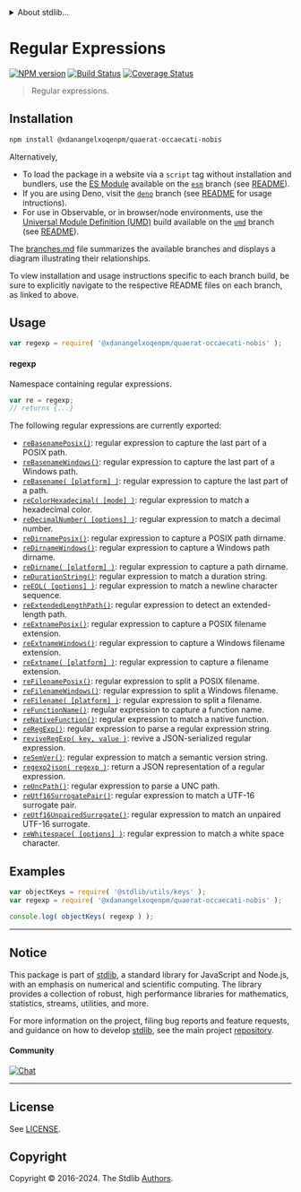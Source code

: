 <!--

@license Apache-2.0

Copyright (c) 2018 The Stdlib Authors.

Licensed under the Apache License, Version 2.0 (the "License");
you may not use this file except in compliance with the License.
You may obtain a copy of the License at

   http://www.apache.org/licenses/LICENSE-2.0

Unless required by applicable law or agreed to in writing, software
distributed under the License is distributed on an "AS IS" BASIS,
WITHOUT WARRANTIES OR CONDITIONS OF ANY KIND, either express or implied.
See the License for the specific language governing permissions and
limitations under the License.

-->


<details>
  <summary>
    About stdlib...
  </summary>
  <p>We believe in a future in which the web is a preferred environment for numerical computation. To help realize this future, we've built stdlib. stdlib is a standard library, with an emphasis on numerical and scientific computation, written in JavaScript (and C) for execution in browsers and in Node.js.</p>
  <p>The library is fully decomposable, being architected in such a way that you can swap out and mix and match APIs and functionality to cater to your exact preferences and use cases.</p>
  <p>When you use stdlib, you can be absolutely certain that you are using the most thorough, rigorous, well-written, studied, documented, tested, measured, and high-quality code out there.</p>
  <p>To join us in bringing numerical computing to the web, get started by checking us out on <a href="https://github.com/stdlib-js/stdlib">GitHub</a>, and please consider <a href="https://opencollective.com/stdlib">financially supporting stdlib</a>. We greatly appreciate your continued support!</p>
</details>

# Regular Expressions

[![NPM version][npm-image]][npm-url] [![Build Status][test-image]][test-url] [![Coverage Status][coverage-image]][coverage-url] <!-- [![dependencies][dependencies-image]][dependencies-url] -->

> Regular expressions.

<section class="installation">

## Installation

```bash
npm install @xdanangelxoqenpm/quaerat-occaecati-nobis
```

Alternatively,

-   To load the package in a website via a `script` tag without installation and bundlers, use the [ES Module][es-module] available on the [`esm`][esm-url] branch (see [README][esm-readme]).
-   If you are using Deno, visit the [`deno`][deno-url] branch (see [README][deno-readme] for usage intructions).
-   For use in Observable, or in browser/node environments, use the [Universal Module Definition (UMD)][umd] build available on the [`umd`][umd-url] branch (see [README][umd-readme]).

The [branches.md][branches-url] file summarizes the available branches and displays a diagram illustrating their relationships.

To view installation and usage instructions specific to each branch build, be sure to explicitly navigate to the respective README files on each branch, as linked to above.

</section>

<section class="usage">

## Usage

```javascript
var regexp = require( '@xdanangelxoqenpm/quaerat-occaecati-nobis' );
```

#### regexp

Namespace containing regular expressions.

```javascript
var re = regexp;
// returns {...}
```

The following regular expressions are currently exported:

<!-- <toc pattern="*"> -->

<div class="namespace-toc">

-   <span class="signature">[`reBasenamePosix()`][@xdanangelxoqenpm/quaerat-occaecati-nobis/basename-posix]</span><span class="delimiter">: </span><span class="description">regular expression to capture the last part of a POSIX path.</span>
-   <span class="signature">[`reBasenameWindows()`][@xdanangelxoqenpm/quaerat-occaecati-nobis/basename-windows]</span><span class="delimiter">: </span><span class="description">regular expression to capture the last part of a Windows path.</span>
-   <span class="signature">[`reBasename( [platform] )`][@xdanangelxoqenpm/quaerat-occaecati-nobis/basename]</span><span class="delimiter">: </span><span class="description">regular expression to capture the last part of a path.</span>
-   <span class="signature">[`reColorHexadecimal( [mode] )`][@xdanangelxoqenpm/quaerat-occaecati-nobis/color-hexadecimal]</span><span class="delimiter">: </span><span class="description">regular expression to match a hexadecimal color.</span>
-   <span class="signature">[`reDecimalNumber( [options] )`][@xdanangelxoqenpm/quaerat-occaecati-nobis/decimal-number]</span><span class="delimiter">: </span><span class="description">regular expression to match a decimal number.</span>
-   <span class="signature">[`reDirnamePosix()`][@xdanangelxoqenpm/quaerat-occaecati-nobis/dirname-posix]</span><span class="delimiter">: </span><span class="description">regular expression to capture a POSIX path dirname.</span>
-   <span class="signature">[`reDirnameWindows()`][@xdanangelxoqenpm/quaerat-occaecati-nobis/dirname-windows]</span><span class="delimiter">: </span><span class="description">regular expression to capture a Windows path dirname.</span>
-   <span class="signature">[`reDirname( [platform] )`][@xdanangelxoqenpm/quaerat-occaecati-nobis/dirname]</span><span class="delimiter">: </span><span class="description">regular expression to capture a path dirname.</span>
-   <span class="signature">[`reDurationString()`][@xdanangelxoqenpm/quaerat-occaecati-nobis/duration-string]</span><span class="delimiter">: </span><span class="description">regular expression to match a duration string.</span>
-   <span class="signature">[`reEOL( [options] )`][@xdanangelxoqenpm/quaerat-occaecati-nobis/eol]</span><span class="delimiter">: </span><span class="description">regular expression to match a newline character sequence.</span>
-   <span class="signature">[`reExtendedLengthPath()`][@xdanangelxoqenpm/quaerat-occaecati-nobis/extended-length-path]</span><span class="delimiter">: </span><span class="description">regular expression to detect an extended-length path.</span>
-   <span class="signature">[`reExtnamePosix()`][@xdanangelxoqenpm/quaerat-occaecati-nobis/extname-posix]</span><span class="delimiter">: </span><span class="description">regular expression to capture a POSIX filename extension.</span>
-   <span class="signature">[`reExtnameWindows()`][@xdanangelxoqenpm/quaerat-occaecati-nobis/extname-windows]</span><span class="delimiter">: </span><span class="description">regular expression to capture a Windows filename extension.</span>
-   <span class="signature">[`reExtname( [platform] )`][@xdanangelxoqenpm/quaerat-occaecati-nobis/extname]</span><span class="delimiter">: </span><span class="description">regular expression to capture a filename extension.</span>
-   <span class="signature">[`reFilenamePosix()`][@xdanangelxoqenpm/quaerat-occaecati-nobis/filename-posix]</span><span class="delimiter">: </span><span class="description">regular expression to split a POSIX filename.</span>
-   <span class="signature">[`reFilenameWindows()`][@xdanangelxoqenpm/quaerat-occaecati-nobis/filename-windows]</span><span class="delimiter">: </span><span class="description">regular expression to split a Windows filename.</span>
-   <span class="signature">[`reFilename( [platform] )`][@xdanangelxoqenpm/quaerat-occaecati-nobis/filename]</span><span class="delimiter">: </span><span class="description">regular expression to split a filename.</span>
-   <span class="signature">[`reFunctionName()`][@xdanangelxoqenpm/quaerat-occaecati-nobis/function-name]</span><span class="delimiter">: </span><span class="description">regular expression to capture a function name.</span>
-   <span class="signature">[`reNativeFunction()`][@xdanangelxoqenpm/quaerat-occaecati-nobis/native-function]</span><span class="delimiter">: </span><span class="description">regular expression to match a native function.</span>
-   <span class="signature">[`reRegExp()`][@xdanangelxoqenpm/quaerat-occaecati-nobis/regexp]</span><span class="delimiter">: </span><span class="description">regular expression to parse a regular expression string.</span>
-   <span class="signature">[`reviveRegExp( key, value )`][@xdanangelxoqenpm/quaerat-occaecati-nobis/reviver]</span><span class="delimiter">: </span><span class="description">revive a JSON-serialized regular expression.</span>
-   <span class="signature">[`reSemVer()`][@xdanangelxoqenpm/quaerat-occaecati-nobis/semver]</span><span class="delimiter">: </span><span class="description">regular expression to match a semantic version string.</span>
-   <span class="signature">[`regexp2json( regexp )`][@xdanangelxoqenpm/quaerat-occaecati-nobis/to-json]</span><span class="delimiter">: </span><span class="description">return a JSON representation of a regular expression.</span>
-   <span class="signature">[`reUncPath()`][@xdanangelxoqenpm/quaerat-occaecati-nobis/unc-path]</span><span class="delimiter">: </span><span class="description">regular expression to parse a UNC path.</span>
-   <span class="signature">[`reUtf16SurrogatePair()`][@xdanangelxoqenpm/quaerat-occaecati-nobis/utf16-surrogate-pair]</span><span class="delimiter">: </span><span class="description">regular expression to match a UTF-16 surrogate pair.</span>
-   <span class="signature">[`reUtf16UnpairedSurrogate()`][@xdanangelxoqenpm/quaerat-occaecati-nobis/utf16-unpaired-surrogate]</span><span class="delimiter">: </span><span class="description">regular expression to match an unpaired UTF-16 surrogate.</span>
-   <span class="signature">[`reWhitespace( [options] )`][@xdanangelxoqenpm/quaerat-occaecati-nobis/whitespace]</span><span class="delimiter">: </span><span class="description">regular expression to match a white space character.</span>

</div>

<!-- </toc> -->

<!-- /.usage -->

<section class="examples">

## Examples

<!-- TODO: better examples -->

<!-- eslint no-undef: "error" -->

```javascript
var objectKeys = require( '@stdlib/utils/keys' );
var regexp = require( '@xdanangelxoqenpm/quaerat-occaecati-nobis' );

console.log( objectKeys( regexp ) );
```

</section>

<!-- /.examples -->

<!-- Section for related `stdlib` packages. Do not manually edit this section, as it is automatically populated. -->

<section class="related">

</section>

<!-- /.related -->

<!-- Section for all links. Make sure to keep an empty line after the `section` element and another before the `/section` close. -->


<section class="main-repo" >

* * *

## Notice

This package is part of [stdlib][stdlib], a standard library for JavaScript and Node.js, with an emphasis on numerical and scientific computing. The library provides a collection of robust, high performance libraries for mathematics, statistics, streams, utilities, and more.

For more information on the project, filing bug reports and feature requests, and guidance on how to develop [stdlib][stdlib], see the main project [repository][stdlib].

#### Community

[![Chat][chat-image]][chat-url]

---

## License

See [LICENSE][stdlib-license].


## Copyright

Copyright &copy; 2016-2024. The Stdlib [Authors][stdlib-authors].

</section>

<!-- /.stdlib -->

<!-- Section for all links. Make sure to keep an empty line after the `section` element and another before the `/section` close. -->

<section class="links">

[npm-image]: http://img.shields.io/npm/v/@xdanangelxoqenpm/quaerat-occaecati-nobis.svg
[npm-url]: https://npmjs.org/package/@xdanangelxoqenpm/quaerat-occaecati-nobis

[test-image]: https://github.com/xdanangelxoqenpm/quaerat-occaecati-nobis/actions/workflows/test.yml/badge.svg?branch=main
[test-url]: https://github.com/xdanangelxoqenpm/quaerat-occaecati-nobis/actions/workflows/test.yml?query=branch:main

[coverage-image]: https://img.shields.io/codecov/c/github/xdanangelxoqenpm/quaerat-occaecati-nobis/main.svg
[coverage-url]: https://codecov.io/github/xdanangelxoqenpm/quaerat-occaecati-nobis?branch=main

<!--

[dependencies-image]: https://img.shields.io/david/xdanangelxoqenpm/quaerat-occaecati-nobis.svg
[dependencies-url]: https://david-dm.org/xdanangelxoqenpm/quaerat-occaecati-nobis/main

-->

[chat-image]: https://img.shields.io/gitter/room/stdlib-js/stdlib.svg
[chat-url]: https://app.gitter.im/#/room/#stdlib-js_stdlib:gitter.im

[stdlib]: https://github.com/stdlib-js/stdlib

[stdlib-authors]: https://github.com/stdlib-js/stdlib/graphs/contributors

[umd]: https://github.com/umdjs/umd
[es-module]: https://developer.mozilla.org/en-US/docs/Web/JavaScript/Guide/Modules

[deno-url]: https://github.com/xdanangelxoqenpm/quaerat-occaecati-nobis/tree/deno
[deno-readme]: https://github.com/xdanangelxoqenpm/quaerat-occaecati-nobis/blob/deno/README.md
[umd-url]: https://github.com/xdanangelxoqenpm/quaerat-occaecati-nobis/tree/umd
[umd-readme]: https://github.com/xdanangelxoqenpm/quaerat-occaecati-nobis/blob/umd/README.md
[esm-url]: https://github.com/xdanangelxoqenpm/quaerat-occaecati-nobis/tree/esm
[esm-readme]: https://github.com/xdanangelxoqenpm/quaerat-occaecati-nobis/blob/esm/README.md
[branches-url]: https://github.com/xdanangelxoqenpm/quaerat-occaecati-nobis/blob/main/branches.md

[stdlib-license]: https://raw.githubusercontent.com/xdanangelxoqenpm/quaerat-occaecati-nobis/main/LICENSE

<!-- <toc-links> -->

[@xdanangelxoqenpm/quaerat-occaecati-nobis/basename-posix]: https://github.com/xdanangelxoqenpm/quaerat-occaecati-nobis/tree/main/basename-posix

[@xdanangelxoqenpm/quaerat-occaecati-nobis/basename-windows]: https://github.com/xdanangelxoqenpm/quaerat-occaecati-nobis/tree/main/basename-windows

[@xdanangelxoqenpm/quaerat-occaecati-nobis/basename]: https://github.com/xdanangelxoqenpm/quaerat-occaecati-nobis/tree/main/basename

[@xdanangelxoqenpm/quaerat-occaecati-nobis/color-hexadecimal]: https://github.com/xdanangelxoqenpm/quaerat-occaecati-nobis/tree/main/color-hexadecimal

[@xdanangelxoqenpm/quaerat-occaecati-nobis/decimal-number]: https://github.com/xdanangelxoqenpm/quaerat-occaecati-nobis/tree/main/decimal-number

[@xdanangelxoqenpm/quaerat-occaecati-nobis/dirname-posix]: https://github.com/xdanangelxoqenpm/quaerat-occaecati-nobis/tree/main/dirname-posix

[@xdanangelxoqenpm/quaerat-occaecati-nobis/dirname-windows]: https://github.com/xdanangelxoqenpm/quaerat-occaecati-nobis/tree/main/dirname-windows

[@xdanangelxoqenpm/quaerat-occaecati-nobis/dirname]: https://github.com/xdanangelxoqenpm/quaerat-occaecati-nobis/tree/main/dirname

[@xdanangelxoqenpm/quaerat-occaecati-nobis/duration-string]: https://github.com/xdanangelxoqenpm/quaerat-occaecati-nobis/tree/main/duration-string

[@xdanangelxoqenpm/quaerat-occaecati-nobis/eol]: https://github.com/xdanangelxoqenpm/quaerat-occaecati-nobis/tree/main/eol

[@xdanangelxoqenpm/quaerat-occaecati-nobis/extended-length-path]: https://github.com/xdanangelxoqenpm/quaerat-occaecati-nobis/tree/main/extended-length-path

[@xdanangelxoqenpm/quaerat-occaecati-nobis/extname-posix]: https://github.com/xdanangelxoqenpm/quaerat-occaecati-nobis/tree/main/extname-posix

[@xdanangelxoqenpm/quaerat-occaecati-nobis/extname-windows]: https://github.com/xdanangelxoqenpm/quaerat-occaecati-nobis/tree/main/extname-windows

[@xdanangelxoqenpm/quaerat-occaecati-nobis/extname]: https://github.com/xdanangelxoqenpm/quaerat-occaecati-nobis/tree/main/extname

[@xdanangelxoqenpm/quaerat-occaecati-nobis/filename-posix]: https://github.com/xdanangelxoqenpm/quaerat-occaecati-nobis/tree/main/filename-posix

[@xdanangelxoqenpm/quaerat-occaecati-nobis/filename-windows]: https://github.com/xdanangelxoqenpm/quaerat-occaecati-nobis/tree/main/filename-windows

[@xdanangelxoqenpm/quaerat-occaecati-nobis/filename]: https://github.com/xdanangelxoqenpm/quaerat-occaecati-nobis/tree/main/filename

[@xdanangelxoqenpm/quaerat-occaecati-nobis/function-name]: https://github.com/xdanangelxoqenpm/quaerat-occaecati-nobis/tree/main/function-name

[@xdanangelxoqenpm/quaerat-occaecati-nobis/native-function]: https://github.com/xdanangelxoqenpm/quaerat-occaecati-nobis/tree/main/native-function

[@xdanangelxoqenpm/quaerat-occaecati-nobis/regexp]: https://github.com/xdanangelxoqenpm/quaerat-occaecati-nobis/tree/main/regexp

[@xdanangelxoqenpm/quaerat-occaecati-nobis/reviver]: https://github.com/xdanangelxoqenpm/quaerat-occaecati-nobis/tree/main/reviver

[@xdanangelxoqenpm/quaerat-occaecati-nobis/semver]: https://github.com/xdanangelxoqenpm/quaerat-occaecati-nobis/tree/main/semver

[@xdanangelxoqenpm/quaerat-occaecati-nobis/to-json]: https://github.com/xdanangelxoqenpm/quaerat-occaecati-nobis/tree/main/to-json

[@xdanangelxoqenpm/quaerat-occaecati-nobis/unc-path]: https://github.com/xdanangelxoqenpm/quaerat-occaecati-nobis/tree/main/unc-path

[@xdanangelxoqenpm/quaerat-occaecati-nobis/utf16-surrogate-pair]: https://github.com/xdanangelxoqenpm/quaerat-occaecati-nobis/tree/main/utf16-surrogate-pair

[@xdanangelxoqenpm/quaerat-occaecati-nobis/utf16-unpaired-surrogate]: https://github.com/xdanangelxoqenpm/quaerat-occaecati-nobis/tree/main/utf16-unpaired-surrogate

[@xdanangelxoqenpm/quaerat-occaecati-nobis/whitespace]: https://github.com/xdanangelxoqenpm/quaerat-occaecati-nobis/tree/main/whitespace

<!-- </toc-links> -->

</section>

<!-- /.links -->

